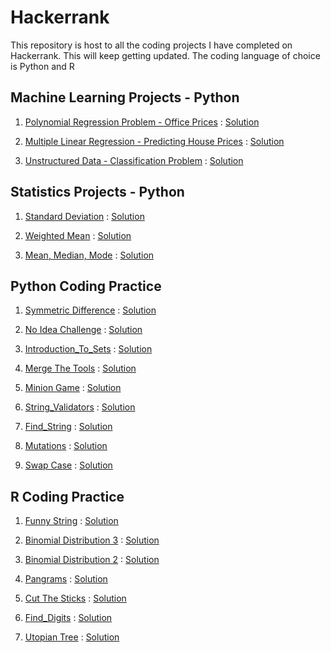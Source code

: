 # Hackerrank

This repository is host to all the coding projects I have completed on Hackerrank. This will keep getting updated. The coding language of choice is Python and R

## Machine Learning Projects - Python

1) [Polynomial Regression Problem - Office Prices](https://www.hackerrank.com/challenges/predicting-office-space-price/problem) : [Solution](https://github.com/Suryak1986/Hackerrank/blob/master/Polynomial_Regression.py)

2) [Multiple Linear Regression - Predicting House Prices](https://www.hackerrank.com/challenges/predicting-house-prices) : [Solution](https://github.com/Suryak1986/Hackerrank/blob/master/Multiple_Linear_regression.py)

3) [Unstructured Data - Classification Problem](https://www.hackerrank.com/challenges/quora-answer-classifier) : [Solution](https://github.com/Suryak1986/Hackerrank/blob/master/Quora_Answer_Classifier.py)

## Statistics Projects - Python

1) [Standard Deviation](https://www.hackerrank.com/challenges/s10-standard-deviation) : [Solution](https://github.com/Suryak1986/Hackerrank/blob/master/Standard_Deviation.py)

2) [Weighted Mean](https://www.hackerrank.com/challenges/s10-weighted-mean) : [Solution](https://github.com/Suryak1986/Hackerrank/blob/master/Weighted_Mean.py)

3) [Mean, Median, Mode](https://www.hackerrank.com/challenges/s10-basic-statistics) : [Solution](https://github.com/Suryak1986/Hackerrank/blob/master/Mean_Median_Mode.py)


## Python Coding Practice 

1) [Symmetric Difference](https://www.hackerrank.com/challenges/symmetric-difference) : [Solution](https://github.com/Suryak1986/Hackerrank/blob/master/Symmetric_Difference.py)

2) [No Idea Challenge](https://www.hackerrank.com/challenges/no-idea) : [Solution](https://github.com/Suryak1986/Hackerrank/blob/master/No_Idea.py)

3) [Introduction_To_Sets](https://www.hackerrank.com/challenges/py-introduction-to-sets/problema) : [Solution](https://github.com/Suryak1986/Hackerrank/blob/master/Intro_Sets.py)

4) [Merge The Tools](https://www.hackerrank.com/challenges/merge-the-tools) : [Solution](https://github.com/Suryak1986/Hackerrank/blob/master/Merge_Tools.py)

5) [Minion Game](https://www.hackerrank.com/challenges/the-minion-game) : [Solution](https://github.com/Suryak1986/Hackerrank/blob/master/Minion_Game.py)

6) [String_Validators](https://www.hackerrank.com/challenges/string-validators) : [Solution](https://github.com/Suryak1986/Hackerrank/blob/master/String_Validators.py)

7) [Find_String](https://www.hackerrank.com/challenges/find-a-string) : [Solution](https://github.com/Suryak1986/Hackerrank/blob/master/Find_String.py)

8) [Mutations](https://www.hackerrank.com/challenges/python-mutations) : [Solution](https://github.com/Suryak1986/Hackerrank/blob/master/Mutations.py)

9) [Swap Case](https://www.hackerrank.com/challenges/swap-case) : [Solution](https://github.com/Suryak1986/Hackerrank/blob/master/Swap_Case.py)

## R Coding Practice 

1) [Funny String](https://www.hackerrank.com/challenges/funny-string) : [Solution](https://github.com/Suryak1986/Hackerrank/blob/master/Funny_String.R)

2) [Binomial Distribution 3](https://www.hackerrank.com/challenges/binomial-distribution-3) : [Solution](https://github.com/Suryak1986/Hackerrank/blob/master/BD_3.R)

3) [Binomial Distribution 2](https://www.hackerrank.com/challenges/binomial-distribution-2) : [Solution](https://github.com/Suryak1986/Hackerrank/blob/master/BD_2.R)

4) [Pangrams](https://www.hackerrank.com/challenges/pangrams) : [Solution](https://github.com/Suryak1986/Hackerrank/blob/master/Pangrams.R)

5) [Cut The Sticks](https://www.hackerrank.com/challenges/cut-the-sticks) : [Solution](https://github.com/Suryak1986/Hackerrank/blob/master/Cut_The_Sticks.R)

6) [Find_Digits](https://www.hackerrank.com/challenges/find-digits) : [Solution](https://github.com/Suryak1986/Hackerrank/blob/master/Find_Digits.R)

7) [Utopian Tree](https://www.hackerrank.com/challenges/utopian-tree) : [Solution](https://github.com/Suryak1986/Hackerrank/blob/master/Utopian_Tree.r)
